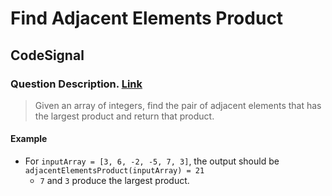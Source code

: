 # Find Adjacent Elements Product

## CodeSignal

### Question Description. [Link](https://app.codesignal.com/arcade/intro/level-2/xzKiBHjhoinnpdh6m/description)

> Given an array of integers, find the pair of adjacent elements that has the largest product and return that product.

#### Example

- For `inputArray = [3, 6, -2, -5, 7, 3]`, the output should be `adjacentElementsProduct(inputArray) = 21`
  - `7` and `3` produce the largest product.